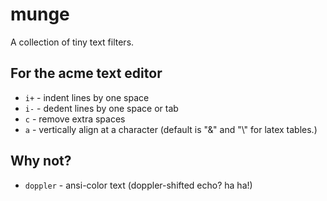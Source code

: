 munge
=====

A collection of tiny text filters.

## For the acme text editor

* `i+` - indent lines by one space
* `i-` - dedent lines by one space or tab
* `c`  - remove extra spaces
* `a`  - vertically align at a character (default is "&" and "\\" for latex tables.)

## Why not?

* `doppler` - ansi-color text (doppler-shifted echo? ha ha!)
